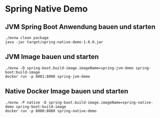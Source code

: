 # Spring Native Demo

## JVM Spring Boot Anwendung bauen und starten

```
./mvnw clean package
java -jar target/spring-native-demo-1.0.0.jar 
```

## JVM Image bauen und starten

```
./mvnw -D spring-boot.build-image.imageName=spring-jvm-demo spring-boot:build-image
docker run -p 8081:8080 spring-jvm-demo
```


## Native Docker Image bauen und starten

```
./mvnw -P native -D spring-boot.build-image.imageName=spring-native-demo spring-boot:build-image
docker run -p 8080:8080 spring-native-demo
```

